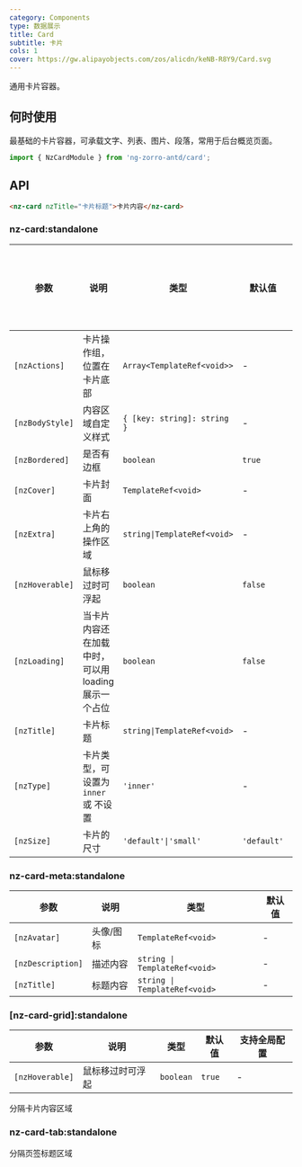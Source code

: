 ```yaml
---
category: Components
type: 数据展示
title: Card
subtitle: 卡片
cols: 1
cover: https://gw.alipayobjects.com/zos/alicdn/keNB-R8Y9/Card.svg
---
```


通用卡片容器。

## 何时使用

最基础的卡片容器，可承载文字、列表、图片、段落，常用于后台概览页面。

```ts
import { NzCardModule } from 'ng-zorro-antd/card';
```

## API

```html
<nz-card nzTitle="卡片标题">卡片内容</nz-card>
```

### nz-card:standalone

| 参数            | 说明                                                | 类型                        | 默认值      | 支持全局配置 |
| --------------- | --------------------------------------------------- | --------------------------- | ----------- | ------------ |
| `[nzActions]`   | 卡片操作组，位置在卡片底部                          | `Array<TemplateRef<void>>`  | -           |
| `[nzBodyStyle]` | 内容区域自定义样式                                  | `{ [key: string]: string }` | -           |
| `[nzBordered]`  | 是否有边框                                          | `boolean`                   | `true`      | ✅            |
| `[nzCover]`     | 卡片封面                                            | `TemplateRef<void>`         | -           |
| `[nzExtra]`     | 卡片右上角的操作区域                                | `string\|TemplateRef<void>` | -           |
| `[nzHoverable]` | 鼠标移过时可浮起                                    | `boolean`                   | `false`     | ✅            |
| `[nzLoading]`   | 当卡片内容还在加载中时，可以用 loading 展示一个占位 | `boolean`                   | `false`     |
| `[nzTitle]`     | 卡片标题                                            | `string\|TemplateRef<void>` | -           |
| `[nzType]`      | 卡片类型，可设置为 `inner` 或 不设置                | `'inner'`                   | -           |
| `[nzSize]`      | 卡片的尺寸                                          | `'default'\|'small'`        | `'default'` | ✅            |

### nz-card-meta:standalone

| 参数              | 说明      | 类型                          | 默认值 |
| ----------------- | --------- | ----------------------------- | ------ |
| `[nzAvatar]`      | 头像/图标 | `TemplateRef<void>`           | -      |
| `[nzDescription]` | 描述内容  | `string \| TemplateRef<void>` | -      |
| `[nzTitle]`       | 标题内容  | `string \| TemplateRef<void>` | -      |

### [nz-card-grid]:standalone

| 参数            | 说明             | 类型      | 默认值 | 支持全局配置 |
| --------------- | ---------------- | --------- | ------ | ------------ |
| `[nzHoverable]` | 鼠标移过时可浮起 | `boolean` | `true` | -            |

分隔卡片内容区域

### nz-card-tab:standalone

分隔页签标题区域
